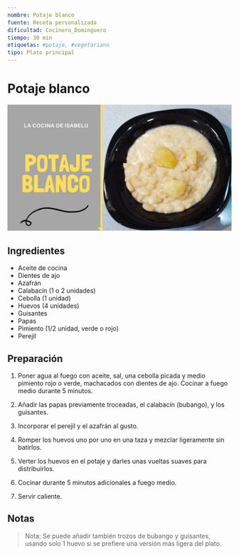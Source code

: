 ```yaml
---
nombre: Potaje blanco
fuente: Receta personalizada
dificultad: Cocinero_Dominguero
tiempo: 30 min
etiquetas: #potaje, #vegetariano
tipo: Plato principal
---
```


# Potaje blanco

![alt text](img/potaje-blanco.jpg)

## Ingredientes

* Aceite de cocina
* Dientes de ajo
* Azafrán
* Calabacín (1 o 2 unidades)
* Cebolla (1 unidad)
* Huevos (4 unidades)
* Guisantes
* Papas
* Pimiento (1/2 unidad, verde o rojo)
* Perejil

## Preparación

1. Poner agua al fuego con aceite, sal, una cebolla picada y medio pimiento rojo o verde, machacados con dientes de ajo. Cocinar a fuego medio durante 5 minutos.
   
2. Añadir las papas previamente troceadas, el calabacín (bubango), y los guisantes.

3. Incorporar el perejil y el azafrán al gusto.

4. Romper los huevos uno por uno en una taza y mezclar ligeramente sin batirlos.

5. Verter los huevos en el potaje y darles unas vueltas suaves para distribuirlos.

6. Cocinar durante 5 minutos adicionales a fuego medio.

7. Servir caliente.

## Notas

> Nota: Se puede añadir también trozos de bubango y guisantes, usando solo 1 huevo si se prefiere una versión más ligera del plato.

